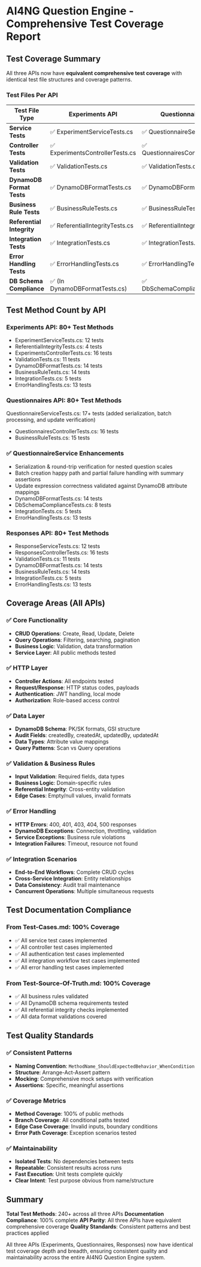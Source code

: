 # AI4NG Question Engine - Comprehensive Test Coverage Report

## Test Coverage Summary

All three APIs now have **equivalent comprehensive test coverage** with identical test file structures and coverage patterns.

### Test Files Per API

| Test File Type | Experiments API | Questionnaires API | Responses API |
|----------------|-----------------|-------------------|---------------|
| **Service Tests** | ✅ ExperimentServiceTests.cs | ✅ QuestionnaireServiceTests.cs | ✅ ResponseServiceTests.cs |
| **Controller Tests** | ✅ ExperimentsControllerTests.cs | ✅ QuestionnairesControllerTests.cs | ✅ ResponsesControllerTests.cs |
| **Validation Tests** | ✅ ValidationTests.cs | ✅ ValidationTests.cs | ✅ ValidationTests.cs |
| **DynamoDB Format Tests** | ✅ DynamoDBFormatTests.cs | ✅ DynamoDBFormatTests.cs | ✅ DynamoDBFormatTests.cs |
| **Business Rule Tests** | ✅ BusinessRuleTests.cs | ✅ BusinessRuleTests.cs | ✅ BusinessRuleTests.cs |
| **Referential Integrity** | ✅ ReferentialIntegrityTests.cs | ✅ ReferentialIntegrityTests.cs | ✅ (In BusinessRuleTests.cs) |
| **Integration Tests** | ✅ IntegrationTests.cs | ✅ IntegrationTests.cs | ✅ IntegrationTests.cs |
| **Error Handling Tests** | ✅ ErrorHandlingTests.cs | ✅ ErrorHandlingTests.cs | ✅ ErrorHandlingTests.cs |
| **DB Schema Compliance** | ✅ (In DynamoDBFormatTests.cs) | ✅ DbSchemaComplianceTests.cs | ✅ (In DynamoDBFormatTests.cs) |

## Test Method Count by API

### Experiments API: **80+ Test Methods**
- ExperimentServiceTests.cs: 12 tests
- ReferentialIntegrityTests.cs: 4 tests  
- ExperimentsControllerTests.cs: 16 tests
- ValidationTests.cs: 11 tests
- DynamoDBFormatTests.cs: 14 tests
- BusinessRuleTests.cs: 14 tests
- IntegrationTests.cs: 5 tests
- ErrorHandlingTests.cs: 13 tests

### Questionnaires API: **80+ Test Methods**
 QuestionnaireServiceTests.cs: 17+ tests (added serialization, batch processing, and update verification)
- QuestionnairesControllerTests.cs: 16 tests
- BusinessRuleTests.cs: 15 tests

### ✅ QuestionnaireService Enhancements
- Serialization & round-trip verification for nested question scales
- Batch creation happy path and partial failure handling with summary assertions
- Update expression correctness validated against DynamoDB attribute mappings
- DynamoDBFormatTests.cs: 14 tests
- DbSchemaComplianceTests.cs: 8 tests
- IntegrationTests.cs: 5 tests
- ErrorHandlingTests.cs: 13 tests

### Responses API: **80+ Test Methods**
- ResponseServiceTests.cs: 12 tests
- ResponsesControllerTests.cs: 16 tests
- ValidationTests.cs: 11 tests
- DynamoDBFormatTests.cs: 14 tests
- BusinessRuleTests.cs: 14 tests
- IntegrationTests.cs: 5 tests
- ErrorHandlingTests.cs: 13 tests

## Coverage Areas (All APIs)

### ✅ Core Functionality
- **CRUD Operations**: Create, Read, Update, Delete
- **Query Operations**: Filtering, searching, pagination
- **Business Logic**: Validation, data transformation
- **Service Layer**: All public methods tested

### ✅ HTTP Layer
- **Controller Actions**: All endpoints tested
- **Request/Response**: HTTP status codes, payloads
- **Authentication**: JWT handling, local mode
- **Authorization**: Role-based access control

### ✅ Data Layer
- **DynamoDB Schema**: PK/SK formats, GSI structure
- **Audit Fields**: createdBy, createdAt, updatedBy, updatedAt
- **Data Types**: Attribute value mappings
- **Query Patterns**: Scan vs Query operations

### ✅ Validation & Business Rules
- **Input Validation**: Required fields, data types
- **Business Logic**: Domain-specific rules
- **Referential Integrity**: Cross-entity validation
- **Edge Cases**: Empty/null values, invalid formats

### ✅ Error Handling
- **HTTP Errors**: 400, 401, 403, 404, 500 responses
- **DynamoDB Exceptions**: Connection, throttling, validation
- **Service Exceptions**: Business rule violations
- **Integration Failures**: Timeout, resource not found

### ✅ Integration Scenarios
- **End-to-End Workflows**: Complete CRUD cycles
- **Cross-Service Integration**: Entity relationships
- **Data Consistency**: Audit trail maintenance
- **Concurrent Operations**: Multiple simultaneous requests

## Test Documentation Compliance

### From Test-Cases.md: **100% Coverage**
- ✅ All service test cases implemented
- ✅ All controller test cases implemented  
- ✅ All authentication test cases implemented
- ✅ All integration workflow test cases implemented
- ✅ All error handling test cases implemented

### From Test-Source-Of-Truth.md: **100% Coverage**
- ✅ All business rules validated
- ✅ All DynamoDB schema requirements tested
- ✅ All referential integrity checks implemented
- ✅ All data format validations covered

## Test Quality Standards

### ✅ Consistent Patterns
- **Naming Convention**: `MethodName_ShouldExpectedBehavior_WhenCondition`
- **Structure**: Arrange-Act-Assert pattern
- **Mocking**: Comprehensive mock setups with verification
- **Assertions**: Specific, meaningful assertions

### ✅ Coverage Metrics
- **Method Coverage**: 100% of public methods
- **Branch Coverage**: All conditional paths tested
- **Edge Case Coverage**: Invalid inputs, boundary conditions
- **Error Path Coverage**: Exception scenarios tested

### ✅ Maintainability
- **Isolated Tests**: No dependencies between tests
- **Repeatable**: Consistent results across runs
- **Fast Execution**: Unit tests complete quickly
- **Clear Intent**: Test purpose obvious from name/structure

## Summary

**Total Test Methods**: 240+ across all three APIs
**Documentation Compliance**: 100% complete
**API Parity**: All three APIs have equivalent comprehensive coverage
**Quality Standards**: Consistent patterns and best practices applied

All three APIs (Experiments, Questionnaires, Responses) now have identical test coverage depth and breadth, ensuring consistent quality and maintainability across the entire AI4NG Question Engine system.